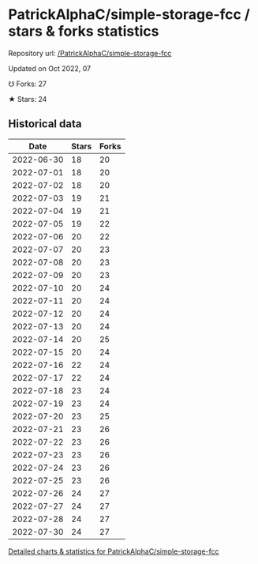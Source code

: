# PatrickAlphaC/simple-storage-fcc / stars & forks statistics

Repository url: [/PatrickAlphaC/simple-storage-fcc](https://github.com/PatrickAlphaC/simple-storage-fcc)

Updated on Oct 2022, 07

☋ Forks: 27

★ Stars: 24

## Historical data
| Date | Stars | Forks |
|------|-------|-------|
| 2022-06-30 | 18 | 20 | 
| 2022-07-01 | 18 | 20 | 
| 2022-07-02 | 18 | 20 | 
| 2022-07-03 | 19 | 21 | 
| 2022-07-04 | 19 | 21 | 
| 2022-07-05 | 19 | 22 | 
| 2022-07-06 | 20 | 22 | 
| 2022-07-07 | 20 | 23 | 
| 2022-07-08 | 20 | 23 | 
| 2022-07-09 | 20 | 23 | 
| 2022-07-10 | 20 | 24 | 
| 2022-07-11 | 20 | 24 | 
| 2022-07-12 | 20 | 24 | 
| 2022-07-13 | 20 | 24 | 
| 2022-07-14 | 20 | 25 | 
| 2022-07-15 | 20 | 24 | 
| 2022-07-16 | 22 | 24 | 
| 2022-07-17 | 22 | 24 | 
| 2022-07-18 | 23 | 24 | 
| 2022-07-19 | 23 | 24 | 
| 2022-07-20 | 23 | 25 | 
| 2022-07-21 | 23 | 26 | 
| 2022-07-22 | 23 | 26 | 
| 2022-07-23 | 23 | 26 | 
| 2022-07-24 | 23 | 26 | 
| 2022-07-25 | 23 | 26 | 
| 2022-07-26 | 24 | 27 | 
| 2022-07-27 | 24 | 27 | 
| 2022-07-28 | 24 | 27 | 
| 2022-07-30 | 24 | 27 | 


[Detailed charts & statistics for PatrickAlphaC/simple-storage-fcc](https://reviewgithub.com/rep/PatrickAlphaC/simple-storage-fcc)
